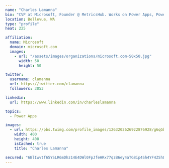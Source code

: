 ```yaml
---
name: "Charles Lamanna"
bio: "CVP at Microsoft, Founder @ MetricsHub. Works on Power Apps, Power Automate, Power Virtual Agent, Common Data Service and Dynamics 365."
location: Bellevue, WA
type: "profile"
heat: 225

affiliation:
  name: Microsoft
  domain: microsoft.com
  images:
    - url: "/assets/images/organizations/microsoft.com-50x50.jpg"
      width: 50
      height: 50

twitter:
  username: clamanna
  url: https://twitter.com/clamanna
  followers: 3053

linkedin:
  url: https://www.linkedin.com/in/charleslamanna

topics:
  - Power Apps

images:
  - url: https://pbs.twimg.com/profile_images/1263202626922876928/g6qGbHZ-_400x400.jpg
    width: 400
    height: 400
    isCached: true
    title: "Charles Lamanna"

secured: "6BlIwvtf65YSLR6mDhz14E4DWl0FpJfeHRx77qzB6ey4aTG8ip4Sh4YF4ZShLHDc5iJogbmMR8QvYnWqWdBX/rlju14ExqlkbofVKS4YVBL8KLuwS+2LuAbCK9KYtWgB4yzljjamPPbMxGk3fAW6GkcSrWtj5l/yG+vguOGvHA1NlX5Jd3elpf1aGDfJT0u35WD5+x+CpFFs9z8rUgM37Gx3+HoMcGjQf9Fs935bzwvN8JexWGWywe+IUQ5+zpprJL/12jckwzxnci6vee3HO/Rk6ftzptm6yq1CTT1xCTmYx11uMP8tWLcGiYMFVMWw0zoaZCaAYPo3562EwaZ3in4cbLwnXUE5IzjTxHbf0GjuWvYk+++5+yTwUVb0Sm5jX8Zg26S8KfTPpnEtDNPt2UT6FIYPQQk+udelmX01dzw=;WRpxsl8+merjoORXsASrgw=="
---
```


